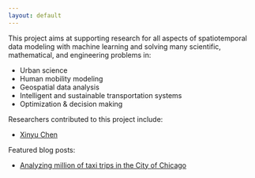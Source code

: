 ```yaml
---
layout: default
---
```

This project aims at supporting research for all aspects of spatiotemporal data modeling with machine learning and solving many scientific, mathematical, and engineering problems in:

- Urban science
- Human mobility modeling
- Geospatial data analysis
- Intelligent and sustainable transportation systems
- Optimization & decision making

Researchers contributed to this project include:

- [Xinyu Chen](https://xinychen.github.io)

Featured blog posts:

- [Analyzing million of taxi trips in the City of Chicago](https://spatiotemporal-data.github.io/Chicago-mobility/taxi-data/)

<br>

